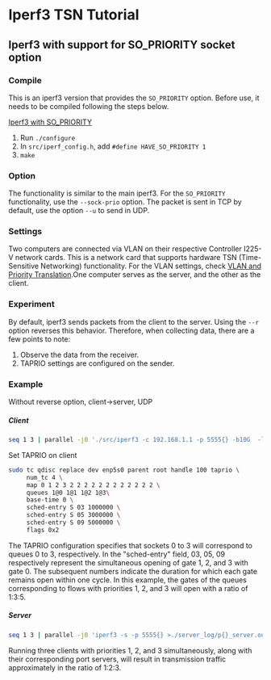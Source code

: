 # Iperf3 TSN Tutorial

## Iperf3 with support for SO_PRIORITY socket option

### Compile
This is an iperf3 version that provides the `SO_PRIORITY` option. Before use, it needs to be compiled following the steps below.

[Iperf3 with SO_PRIORITY](https://github.com/olerem/iperf/tree/so_priority)
1. Run `./configure`
2. In `src/iperf_config.h`, add `#define HAVE_SO_PRIORITY 1`
3. `make`

### Option
The functionality is similar to the main iperf3. For the `SO_PRIORITY` functionality, use the `--sock-prio` option.
The packet is sent in TCP by default, use the option `--u` to send in UDP.

### Settings
Two computers are connected via VLAN on their respective Controller I225-V network cards. This is a network card that supports hardware TSN (Time-Sensitive Networking) functionality.  For the VLAN settings, check [VLAN and Priority Translation](https://github.com/Adlink-ROS/TSN-tutorial/blob/main/priority-translation.md).One computer serves as the server, and the other as the client.

### Experiment 
By default, iperf3 sends packets from the client to the server. Using the `--r` option reverses this behavior. Therefore, when collecting data, there are a few points to note:

1. Observe the data from the receiver.
2. TAPRIO settings are configured on the sender.

### Example
Without reverse option, client->server, UDP

##### Client
```bash
seq 1 3 | parallel -j0 './src/iperf3 -c 192.168.1.1 -p 5555{} -b10G  -l1472 -t100 --sock-prio {} >./client_log/p{}_client.out'
```
Set TAPRIO on client
```bash
sudo tc qdisc replace dev enp5s0 parent root handle 100 taprio \
     num_tc 4 \
     map 0 1 2 3 2 2 2 2 2 2 2 2 2 2 2 2 \
     queues 1@0 1@1 1@2 1@3\
     base-time 0 \
     sched-entry S 03 1000000 \
     sched-entry S 05 3000000 \
     sched-entry S 09 5000000 \
     flags 0x2 
```
The TAPRIO configuration specifies that sockets 0 to 3 will correspond to queues 0 to 3, respectively.
In the "sched-entry" field, 03, 05, 09 respectively represent the simultaneous opening of gate 1, 2, and 3 with gate 0. The subsequent numbers indicate the duration for which each gate remains open within one cycle. In this example, the gates of the queues corresponding to flows with priorities 1, 2, and 3 will open with a ratio of 1:3:5.

##### Server
```bash
seq 1 3 | parallel -j0 'iperf3 -s -p 5555{} >./server_log/p{}_server.out'
```
Running three clients with priorities 1, 2, and 3 simultaneously, along with their corresponding port servers, will result in transmission traffic approximately in the ratio of 1:2:3.
